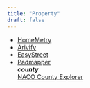 ```yaml
---
title: "Property"
draft: false
---
```

- [HomeMetry](https://homemetry.com/)<br>
- [Arivify](https://www.arivify.com)<br>
- [EasyStreet](http://streeteasy.com)<br>
- [Padmapper](https://www.padmapper.com)<br>
***county***<br>
[NACO County Explorer](http://explorer.naco.org)
